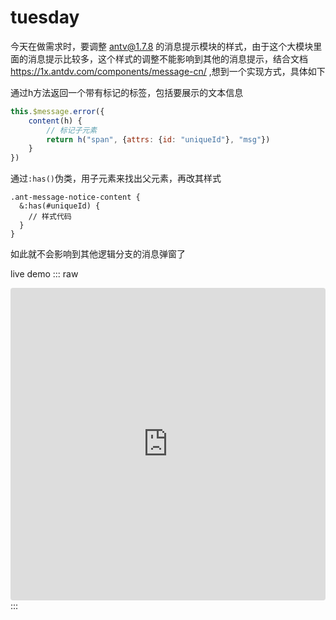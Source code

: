 # tuesday

今天在做需求时，要调整 antv@1.7.8 的消息提示模块的样式，由于这个大模块里面的消息提示比较多，这个样式的调整不能影响到其他的消息提示，结合文档 https://1x.antdv.com/components/message-cn/
,想到一个实现方式，具体如下


通过h方法返回一个带有标记的标签，包括要展示的文本信息
```js
this.$message.error({
    content(h) {
        // 标记子元素
        return h("span", {attrs: {id: "uniqueId"}, "msg"})
    }
})
```
通过`:has()`伪类，用子元素来找出父元素，再改其样式
```less
.ant-message-notice-content {
  &:has(#uniqueId) {
    // 样式代码
  }
}
```
如此就不会影响到其他逻辑分支的消息弹窗了



live demo
::: raw

<iframe src="https://codesandbox.io/embed/vue-antd-template-forked-gu3l3u?fontsize=14&hidenavigation=1&theme=dark"
     style="width:100%; height:500px; border:0; border-radius: 4px; overflow:hidden;"
     title="Vue Antd Template (forked)"
     allow="accelerometer; ambient-light-sensor; camera; encrypted-media; geolocation; gyroscope; hid; microphone; midi; payment; usb; vr; xr-spatial-tracking"
     sandbox="allow-forms allow-modals allow-popups allow-presentation allow-same-origin allow-scripts"
   ></iframe>
:::
